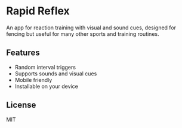 # Rapid Reflex

An app for reaction training with visual and sound cues, designed for fencing but useful for many other sports and training routines.

## Features

- Random interval triggers
- Supports sounds and visual cues
- Mobile friendly
- Installable on your device

## License

MIT
